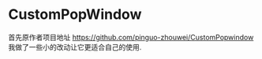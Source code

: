 # CustomPopWindow
首先原作者项目地址 https://github.com/pinguo-zhouwei/CustomPopwindow 
我做了一些小的改动让它更适合自己的使用.
